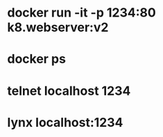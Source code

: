 # docker run -it -p 1234:80  k8.webserver:v2
# docker ps
#  telnet localhost 1234
#  lynx localhost:1234
